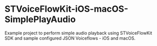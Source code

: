 # STVoiceFlowKit-iOS-macOS-SimplePlayAudio
Example project to perform simple audio playback using STVoiceFlowKit SDK and sample configured JSON Voiceflows - iOS and macOS.
